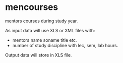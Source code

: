 # mencourses
mentors courses during study year. 

As input data will use XLS or XML files with:
- mentors name soname title etc.
- number of study discipline with lec, sem, lab hours.

Output data will store in XLS file.
